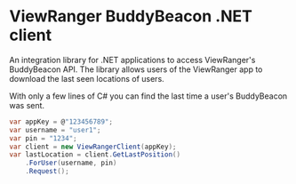 ViewRanger BuddyBeacon .NET client
==========

An integration library for .NET applications to access ViewRanger's BuddyBeacon API. The library allows users of the ViewRanger app to download the last seen locations of users.

With only a few lines of C# you can find the last time a user's BuddyBeacon was sent.


```C#
var appKey = @"123456789";
var username = "user1";
var pin = "1234";
var client = new ViewRangerClient(appKey);
var lastLocation = client.GetLastPosition()
    .ForUser(username, pin)
    .Request();
```

